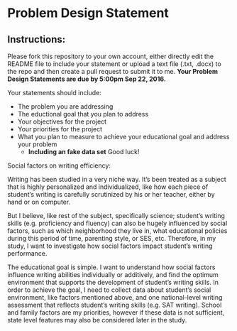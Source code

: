 # Problem Design Statement

## Instructions:

Please fork this repository to your own account, either directly edit the README file to include your statement or upload a text file (.txt, .docx) to the repo and then create a pull request to submit it to me. **Your Problem Design Statements are due by 5:00pm Sep 22, 2016.**

Your statements should include:

* The problem you are addressing
* The eductional goal that you plan to address
* Your objectives for the project
* Your priorities for the project
* What you plan to measure to achieve your educational goal and address your problem
    * **Including an fake data set**
Good luck!



Social factors on writing efficiency:

Writing has been studied in a very niche way. It’s been treated as a subject that is highly personalized and individualized, like how each piece of student’s writing is carefully scrutinized by his or her teacher, either by hand or on computer. 

But I believe, like rest of the subject, specifically science; student’s writing skills (e.g. proficiency and fluency) can also be hugely influenced by social factors, such as which neighborhood they live in, what educational policies during this period of time, parenting style, or SES, etc. Therefore, in my study, I want to investigate how social factors impact student’s writing performance.

The educational goal is simple. I want to understand how social factors influence writing abilities individually or additively, and find the optimum environment that supports the development of student’s writing skills. In order to achieve the goal, I need to collect data about student’s social environment, like factors mentioned above, and one national-level writing assessment that reflects student’s writing skills (e.g. SAT writing). School and family factors are my priorities, however if these data is not sufficient, state level features may also be considered later in the study. 


